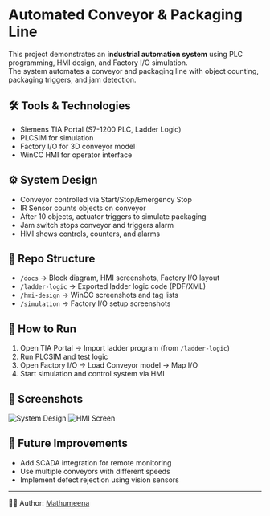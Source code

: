 # Automated Conveyor & Packaging Line

This project demonstrates an **industrial automation system** using PLC programming, HMI design, and Factory I/O simulation.  
The system automates a conveyor and packaging line with object counting, packaging triggers, and jam detection.

## 🛠️ Tools & Technologies
- Siemens TIA Portal (S7-1200 PLC, Ladder Logic)
- PLCSIM for simulation
- Factory I/O for 3D conveyor model
- WinCC HMI for operator interface

## ⚙️ System Design
- Conveyor controlled via Start/Stop/Emergency Stop
- IR Sensor counts objects on conveyor
- After 10 objects, actuator triggers to simulate packaging
- Jam switch stops conveyor and triggers alarm
- HMI shows controls, counters, and alarms

## 📂 Repo Structure
- `/docs` → Block diagram, HMI screenshots, Factory I/O layout
- `/ladder-logic` → Exported ladder logic code (PDF/XML)
- `/hmi-design` → WinCC screenshots and tag lists
- `/simulation` → Factory I/O setup screenshots

## 🚀 How to Run
1. Open TIA Portal → Import ladder program (from `/ladder-logic`)
2. Run PLCSIM and test logic
3. Open Factory I/O → Load Conveyor model → Map I/O
4. Start simulation and control system via HMI

## 📸 Screenshots
![System Design](docs/System_Design.png)
![HMI Screen](docs/WinCC_HMI.png)

## 🔮 Future Improvements
- Add SCADA integration for remote monitoring
- Use multiple conveyors with different speeds
- Implement defect rejection using vision sensors

---
👨‍💻 Author: [Mathumeena](https://github.com/Mathumeena-20/Automated-Conveyor-Packaging-Line)

